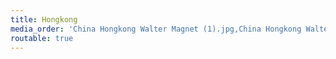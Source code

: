 ```yaml
---
title: Hongkong
media_order: 'China Hongkong Walter Magnet (1).jpg,China Hongkong Walter Magnet (2).jpg,China Hongkong Walter Magnet (4).jpg,China Hongkong Walter Magnet (5).jpg,China Hongkong Walter Magnet (6).jpg,China Hongkong Walter Magnet (7).jpg,China Hongkong Walter Magnet (8).jpg,China Hongkong Walter Magnet (9).jpg,China Hongkong Walter Magnet (10).jpg,China Hongkong Walter Magnet (11).jpg'
routable: true
---
```


